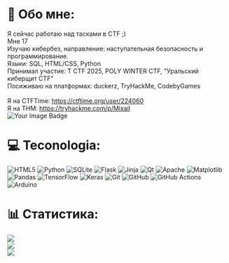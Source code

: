 # 💫 Обо мне:
Я сейчас работаю над тасками в CTF ;)<br>
Мне 17 <br>
Изучаю кибербез, направление: наступательная безопасность и программирование.<br>
Языки: SQL, HTML/CSS, Python<br>
Принимал участие: T CTF 2025, POLY WINTER CTF, "Уральский киберщит CTF"<br>
Посиживаю на платформах: duckerz, TryHackMe, CodebyGames<br><br>
Я на CTFTime: https://ctftime.org/user/224060<br>
Я на THM: https://tryhackme.com/p/Mixail
<br>
<img src="https://tryhackme-badges.s3.amazonaws.com/Mixail.png" alt="Your Image Badge" />
<br>


# 💻 Teconologia:
![HTML5](https://img.shields.io/badge/html5-%23E34F26.svg?style=for-the-badge&logo=html5&logoColor=white) ![Python](https://img.shields.io/badge/python-3670A0?style=for-the-badge&logo=python&logoColor=ffdd54) ![SQLite](https://img.shields.io/badge/sqlite-%2307405e.svg?style=for-the-badge&logo=sqlite&logoColor=white) ![Flask](https://img.shields.io/badge/flask-%23000.svg?style=for-the-badge&logo=flask&logoColor=white) ![Jinja](https://img.shields.io/badge/jinja-white.svg?style=for-the-badge&logo=jinja&logoColor=black) ![Qt](https://img.shields.io/badge/Qt-%23217346.svg?style=for-the-badge&logo=Qt&logoColor=white) ![Apache](https://img.shields.io/badge/apache-%23D42029.svg?style=for-the-badge&logo=apache&logoColor=white) ![Matplotlib](https://img.shields.io/badge/Matplotlib-%23ffffff.svg?style=for-the-badge&logo=Matplotlib&logoColor=black) ![Pandas](https://img.shields.io/badge/pandas-%23150458.svg?style=for-the-badge&logo=pandas&logoColor=white) ![TensorFlow](https://img.shields.io/badge/TensorFlow-%23FF6F00.svg?style=for-the-badge&logo=TensorFlow&logoColor=white) ![Keras](https://img.shields.io/badge/Keras-%23D00000.svg?style=for-the-badge&logo=Keras&logoColor=white) ![Git](https://img.shields.io/badge/git-%23F05033.svg?style=for-the-badge&logo=git&logoColor=white) ![GitHub](https://img.shields.io/badge/github-%23121011.svg?style=for-the-badge&logo=github&logoColor=white) ![GitHub Actions](https://img.shields.io/badge/github%20actions-%232671E5.svg?style=for-the-badge&logo=githubactions&logoColor=white) ![Arduino](https://img.shields.io/badge/-Arduino-00979D?style=for-the-badge&logo=Arduino&logoColor=white)
# 📊 Статистика:
![](https://github-readme-stats.vercel.app/api?username=TheHecker0122&theme=dark&hide_border=false&include_all_commits=false&count_private=false)<br/>
![](https://nirzak-streak-stats.vercel.app/?user=TheHecker0122&theme=dark&hide_border=false)<br/>
![](https://github-readme-stats.vercel.app/api/top-langs/?username=TheHecker0122&theme=dark&hide_border=false&include_all_commits=false&count_private=false&layout=compact)

<!-- Proudly created with GPRM ( https://gprm.itsvg.in ) -->
